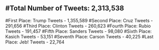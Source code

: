 #Total Number of Tweets: 2,313,538 
---
#First Place: Trump Tweets - 1,355,589
#Second Place: Cruz Tweets - 291,656
#Third Place: Clinton Tweets - 260,623
#Fourth Place: Rubio Tweets - 191,457
#Fifth Place: Sanders Tweets - 98,080
#Sixth Place: Kasich Tweets - 53,151
#Seventh Place: Carson Tweets - 40,225
#Last Place: Jeb! Tweets - 22,764
